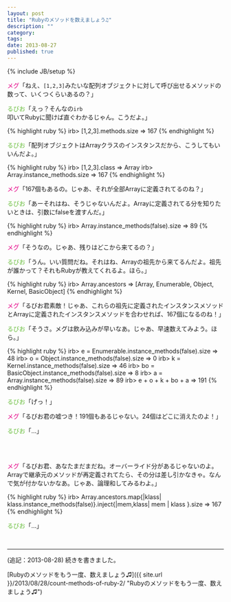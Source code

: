 ```yaml
---
layout: post
title: "Rubyのメソッドを数えましょう♫"
description: ""
category: 
tags: 
date: 2013-08-27
published: true
---
```

{% include JB/setup %}


<span style="color:#E50086">メグ</span>「ねえ、`[1,2,3]`みたいな配列オブジェクトに対して呼び出せるメソッドの数って、いくつくらいあるの？」

<span style="color:#6BBF3F">るびお</span>「えっ？そんなの`irb`叩いてRubyに聞けば直ぐわかるじゃん。こうだよ。」

{% highlight ruby %}
irb> [1,2,3].methods.size
=> 167
{% endhighlight %}

<span style="color:#6BBF3F">るびお</span>「配列オブジェクトはArrayクラスのインスタンスだから、こうしてもいいんだよ。」

{% highlight ruby %}
irb> [1,2,3].class
=> Array
irb> Array.instance_methods.size
=> 167
{% endhighlight %}

<span style="color:#E50086">メグ</span>「167個もあるの。じゃあ、それが全部Arrayに定義されてるのね？」

<span style="color:#6BBF3F">るびお</span>「あーそれはね、そうじゃないんだよ。Arrayに定義されてる分を知りたいときは、引数にfalseを渡すんだ。」

{% highlight ruby %}
irb> Array.instance_methods(false).size
=> 89
{% endhighlight %}

<span style="color:#E50086">メグ</span>「そうなの。じゃあ、残りはどこから来てるの？」

<span style="color:#6BBF3F">るびお</span>「うん。いい質問だね。それはね、Arrayの祖先から来てるんだよ。祖先が誰かって？それもRubyが教えてくれるよ。ほら。」

{% highlight ruby %}
irb> Array.ancestors
=> [Array, Enumerable, Object, Kernel, BasicObject]
{% endhighlight %}

<span style="color:#E50086">メグ</span>「るびお君素敵！じゃあ、これらの祖先に定義されたインスタンスメソッドとArrayに定義されたインスタンスメソッドを合わせれば、167個になるのね！」

<span style="color:#6BBF3F">るびお</span>「そうさ。メグは飲み込みが早いなあ。じゃあ、早速数えてみよう。ほら。」

{% highlight ruby %}
irb> e = Enumerable.instance_methods(false).size
=> 48
irb> o = Object.instance_methods(false).size
=> 0
irb> k = Kernel.instance_methods(false).size
=> 46
irb> bo = BasicObject.instance_methods(false).size
=> 8
irb> a = Array.instance_methods(false).size
=> 89
irb> e + o + k + bo + a
=> 191
{% endhighlight %}

<span style="color:#6BBF3F">るびお</span>「げっ！」

<span style="color:#E50086">メグ</span>「るびお君の嘘つき！191個もあるじゃない。24個はどこに消えたのよ！」

<span style="color:#6BBF3F">るびお</span>「...」


<br />
<br />


<span style="color:#E50086">メグ</span>「るびお君、あなたまだまだね。オーバーライド分があるじゃないのよ。Arrayで継承元のメソッドが再定義されてたら、その分は差し引かなきゃ。なんで気が付かないかなあ。じゃあ、論理和してみるわよ。」

{% highlight ruby %}
irb> Array.ancestors.map{|klass| klass.instance_methods(false)}.inject{|mem,klass| mem | klass }.size
=> 167
{% endhighlight %}

<span style="color:#6BBF3F">るびお</span>「...」


<br />

---

(追記：2013-08-28) 続きを書きました。

[Rubyのメソッドをもう一度、数えましょう♫]({{ site.url }}/2013/08/28/count-methods-of-ruby-2/ "Rubyのメソッドをもう一度、数えましょう♫")


